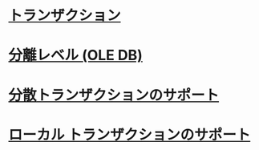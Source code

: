 # [トランザクション](transactions.md)

# [分離レベル (OLE DB)](isolation-levels-ole-db.md)
# [分散トランザクションのサポート](supporting-distributed-transactions.md)
# [ローカル トランザクションのサポート](supporting-local-transactions.md)
